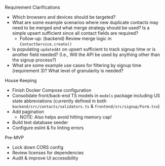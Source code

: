 Requirement Clarifications

- Which browsers and devices should be targeted?
- What are some example scenarios where new duplicate contacts may need to be merged and what merge strategy should be used? Is a simple upsert sufficient since all contact fields are required?
    - Follow-up: (backend) Review merge logic in `ContactService.create()`
- Is populating `updatedAt` on upsert sufficient to track signup time or is another field needed? (I.e., Will the API be used by anything other than the signup process?)
- What are some example use cases for filtering by signup time (requirement 3)? What level of granularity is needed?

House Keeping

- Finish Docker Compose configuration
- Consolidate front/back-end TS models in `models` package including US state abbreviations (currently defined in both `backend/src/contacts/validators.ts` & `frontend/src/signup/Form.tsx`)
- Add pagination
    - NOTE: Also helps avoid hitting memory cap!
- Build test database seeder
- Configure eslint & fix linting errors

Pre-MVP

- Lock down CORS config
- Review licenses for dependencies
- Audit & improve UI accessibility
